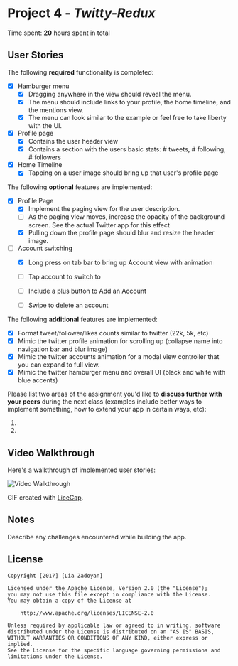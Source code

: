# Project 4 - *Twitty-Redux*

Time spent: **20** hours spent in total

## User Stories

The following **required** functionality is completed:

- [x] Hamburger menu
   - [x] Dragging anywhere in the view should reveal the menu.
   - [x] The menu should include links to your profile, the home timeline, and the mentions view.
   - [x] The menu can look similar to the example or feel free to take liberty with the UI.
- [x] Profile page
   - [x] Contains the user header view
   - [x] Contains a section with the users basic stats: # tweets, # following, # followers
- [x] Home Timeline
   - [x] Tapping on a user image should bring up that user's profile page

The following **optional** features are implemented:

- [x] Profile Page
   - [x] Implement the paging view for the user description.
   - [ ] As the paging view moves, increase the opacity of the background screen. See the actual Twitter app for this effect
   - [x] Pulling down the profile page should blur and resize the header image.
- [ ] Account switching
   - [x] Long press on tab bar to bring up Account view with animation
   - [ ] Tap account to switch to
   - [ ] Include a plus button to Add an Account
   - [ ] Swipe to delete an account


The following **additional** features are implemented:

- [x] Format tweet/follower/likes counts similar to twitter (22k, 5k, etc)
- [x] Mimic the twitter profile animation for scrolling up (collapse name into navigation bar and blur image)
- [x] Mimic the twitter accounts animation for a modal view controller
  that you can expand to full view.
- [x] Mimic the twitter hamburger menu and overall UI (black and white
  with blue accents)

Please list two areas of the assignment you'd like to **discuss further with your peers** during the next class (examples include better ways to implement something, how to extend your app in certain ways, etc):

  1.
  2.


## Video Walkthrough

Here's a walkthrough of implemented user stories:

<img src='https://github.com/bblia/twitty/blob/master/twitterredux.gif' title='Video Walkthrough' width='' alt='Video Walkthrough' />

GIF created with [LiceCap](http://www.cockos.com/licecap/).

## Notes

Describe any challenges encountered while building the app.

## License

    Copyright [2017] [Lia Zadoyan]

    Licensed under the Apache License, Version 2.0 (the "License");
    you may not use this file except in compliance with the License.
    You may obtain a copy of the License at

        http://www.apache.org/licenses/LICENSE-2.0

    Unless required by applicable law or agreed to in writing, software
    distributed under the License is distributed on an "AS IS" BASIS,
    WITHOUT WARRANTIES OR CONDITIONS OF ANY KIND, either express or implied.
    See the License for the specific language governing permissions and
    limitations under the License.
